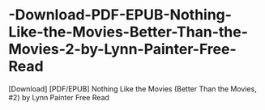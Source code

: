 # -Download-PDF-EPUB-Nothing-Like-the-Movies-Better-Than-the-Movies-2-by-Lynn-Painter-Free-Read
[Download] [PDF/EPUB] Nothing Like the Movies (Better Than the Movies, #2) by Lynn Painter Free Read
